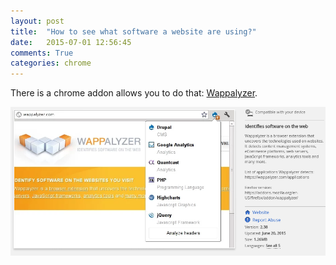 ```yaml
---
layout: post
title:  "How to see what software a website are using?"
date:   2015-07-01 12:56:45
comments: True
categories: chrome 
---
```


There is a chrome addon allows you
to do that: [Wappalyzer](https://chrome.google.com/webstore/detail/wappalyzer/gppongmhjkpfnbhagpmjfkannfbllamg?hl=en).

![pic][wappalyzer]

[wappalyzer]: /images/wappalyzer.png
